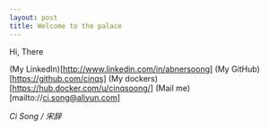 ```yaml
---
layout: post
title: Welcome to the palace
---
```


Hi, There

(My LinkedIn)[http://www.linkedin.com/in/abnersoong]
(My GitHub)[https://github.com/cinqs]
(My dockers)[https://hub.docker.com/u/cinqsoong/]
(Mail me)[mailto://ci.song@aliyun.com]

*Ci Song / 宋辞*
